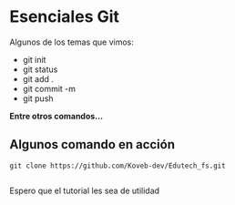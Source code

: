 # Esenciales Git

<p>
Algunos de los temas que vimos:
</p>

- git init
- git status
- git add .
- git commit -m
- git push

**Entre otros comandos...**


## Algunos comando en acción

```
git clone https://github.com/Koveb-dev/Edutech_fs.git


```
<p>
Espero que el tutorial les sea de utilidad 
</p>
